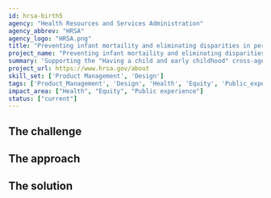 ```yaml
---
id: hrsa-birth5
agency: "Health Resources and Services Administration"
agency_abbrev: "HRSA"
agency_logo: "HRSA.png"
title: "Preventing infant mortaility and eliminating disparities in perinatal outcomes"
project_name: "Preventing infant mortaility and eliminating disparities in perinatal outcomes"
summary: 'Supporting the "Having a child and early childhood" cross-agency life experience project at the Health Resources and Services Administration.'
project_url: https://www.hrsa.gov/about
skill_set: ['Product Management', 'Design']
tags: ['Product_Management', 'Design', 'Health', 'Equity', 'Public_experience']
impact_area: ["Health", "Equity", "Public experience"]
status: ["current"]
---
```


## The challenge

## The approach

## The solution 
